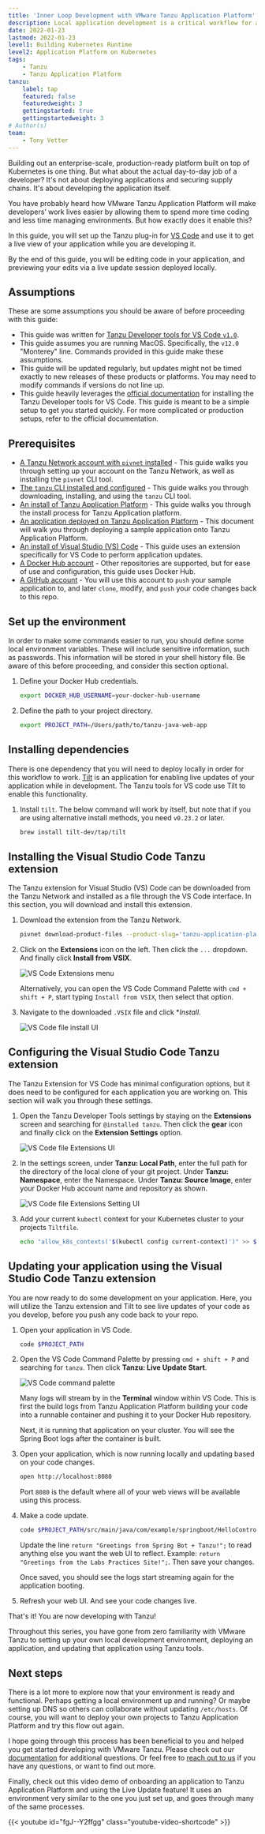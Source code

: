 ```yaml
---
title: 'Inner Loop Development with VMware Tanzu Application Platform'
description: Local application development is a critical workflow for application developers. Getting fast feedback on each code change iteration is an important capability of this workflow. This guide will walk you through setting up a local development workflow which will enable live, local updates with each code save.
date: 2022-01-23
lastmod: 2022-01-23
level1: Building Kubernetes Runtime
level2: Application Platform on Kubernetes
tags:
    - Tanzu
    - Tanzu Application Platform
tanzu:
    label: tap
    featured: false
    featuredweight: 3
    gettingstarted: true
    gettingstartedweight: 3
# Author(s)
team:
    - Tony Vetter
---
```


Building out an enterprise-scale, production-ready platform built on top of Kubernetes is one thing. But what about the actual day-to-day job of a developer? It's not about deploying applications and securing supply chains. It's about developing the application itself.

You have probably heard how VMware Tanzu Application Platform will make developers’ work lives easier by allowing them to spend more time coding and less time managing environments. But how exactly does it enable this?

In this guide, you will set up the Tanzu plug-in for [VS Code](https://code.visualstudio.com) and use it to get a live view of your application while you are developing it.

By the end of this guide, you will be editing code in your application, and previewing your edits via a live update session deployed locally.

## Assumptions

These are some assumptions you should be aware of before proceeding with this guide:

-   This guide was written for [Tanzu Developer tools for VS Code `v1.0`](https://docs.vmware.com/en/Tanzu-Application-Platform/1.0/tap/GUID-vscode-extension-install.html).
-   This guide assumes you are running MacOS. Specifically, the `v12.0` "Monterey" line. Commands provided in this guide make these assumptions.
-   This guide will be updated regularly, but updates might not be timed exactly to new releases of these products or platforms. You may need to modify commands if versions do not line up.
-   This guide heavily leverages the [official documentation](https://docs.vmware.com/en/Tanzu-Application-Platform/1.0/tap/GUID-vscode-extension-install.html) for installing the Tanzu Developer tools for VS Code. This guide is meant to be a simple setup to get you started quickly. For more complicated or production setups, refer to the official documentation.

## Prerequisites

-   [A Tanzu Network account with `pivnet` installed](/guides/tanzu-network-gs) - This guide walks you through setting up your account on the Tanzu Network, as well as installing the `pivnet` CLI tool.
-   [The `tanzu` CLI installed and configured](/guides/tanzu-cli-gs) - This guide walks you through downloading, installing, and using the `tanzu` CLI tool.
-   [An install of Tanzu Application Platform](/guides/tanzu-application-platform-gs) - This guide walks you through the install process for Tanzu Application platform.
-   [An application deployed on Tanzu Application Platform](https://docs.vmware.com/en/VMware-Tanzu-Application-Platform/1.3/tap/GUID-getting-started-deploy-first-app.html) - This document will walk you through deploying a sample application onto Tanzu Application Platform.
-   [An install of Visual Studio (VS) Code](https://code.visualstudio.com/download) - This guide uses an extension specifically for VS Code to perform application updates.
-   [A Docker Hub account](https://hub.docker.com/signup) - Other repositories are supported, but for ease of use and configuration, this guide uses Docker Hub.
-   [A GitHub account](https://docs.github.com/en/get-started/signing-up-for-github/signing-up-for-a-new-github-account) - You will use this account to `push` your sample application to, and later `clone`, modify, and `push` your code changes back to this repo.

## Set up the environment

In order to make some commands easier to run, you should define some local environment variables. These will include sensitive information, such as passwords. This information will be stored in your shell history file. Be aware of this before proceeding, and consider this section optional.

1. Define your Docker Hub credentials.

    ```sh
    export DOCKER_HUB_USERNAME=your-docker-hub-username
    ```

2. Define the path to your project directory.

    ```sh
    export PROJECT_PATH=/Users/path/to/tanzu-java-web-app
    ```

## Installing dependencies

There is one dependency that you will need to deploy locally in order for this workflow to work. [Tilt](https://tilt.dev) is an application for enabling live updates of your application while in development. The Tanzu tools for VS code use Tilt to enable this functionality.

1. Install `tilt`. The below command will work by itself, but note that if you are using alternative install methods, you need `v0.23.2` or later.

    ```sh
    brew install tilt-dev/tap/tilt
    ```

## Installing the Visual Studio Code Tanzu extension

The Tanzu extension for Visual Studio (VS) Code can be downloaded from the Tanzu Network and installed as a file through the VS Code interface. In this section, you will download and install this extension.

1. Download the extension from the Tanzu Network.

    ```sh
    pivnet download-product-files --product-slug='tanzu-application-platform' --release-version='1.0.0' --product-file-id=1115996
    ```

2. Click on the **Extensions** icon on the left. Then click the `...` dropdown. And finally click **Install from VSIX**.

    ![VS Code Extensions menu](images/image1.png 'Click Install from VSIX in the settings menu.')

    Alternatively, you can open the VS Code Command Palette with `cmd + shift + P`, start typing `Install from VSIX`, then select that option.

3. Navigate to the downloaded `.VSIX` file and click \*_Install_.

    ![VS Code file install UI](images/image2.png 'Navigate to the downloaded file, and click install.')

## Configuring the Visual Studio Code Tanzu extension

The Tanzu Extension for VS Code has minimal configuration options, but it does need to be configured for each application you are working on. This section will walk you through these settings.

1. Open the Tanzu Developer Tools settings by staying on the **Extensions** screen and searching for `@installed tanzu`. Then click the **gear** icon and finally click on the **Extension Settings** option.

    ![VS Code file Extensions UI](images/image3.png 'Find the Tanzu extension settings menu and open it.')

2. In the settings screen, under **Tanzu: Local Path**, enter the full path for the directory of the local clone of your git project. Under **Tanzu: Namespace**, enter the Namespace. Under **Tanzu: Source Image**, enter your Docker Hub account name and repository as shown.

    ![VS Code file Extensions Setting UI](images/image4.png 'Fill out the fields as shown.')

3. Add your current `kubectl` context for your Kubernetes cluster to your projects `Tiltfile`.

    ```sh
    echo "allow_k8s_contexts('$(kubectl config current-context)')" >> $PROJECT_PATH/Tiltfile
    ```

## Updating your application using the Visual Studio Code Tanzu extension

You are now ready to do some development on your application. Here, you will utilize the Tanzu extension and Tilt to see live updates of your code as you develop, before you push any code back to your repo.

1. Open your application in VS Code.

    ```sh
    code $PROJECT_PATH
    ```

2. Open the VS Code Command Palette by pressing `cmd + shift + P` and searching for `tanzu`. Then click **Tanzu: Live Update Start**.

    ![VS Code command palette](images/image5.png 'Select tanzu live update start')

    Many logs will stream by in the **Terminal** window within VS Code. This is first the build logs from Tanzu Application Platform building your code into a runnable container and pushing it to your Docker Hub repository.

    Next, it is running that application on your cluster. You will see the Spring Boot logs after the container is built.

3. Open your application, which is now running locally and updating based on your code changes.

    ```sh
    open http://localhost:8080
    ```

    Port `8080` is the default where all of your web views will be available using this process.

4. Make a code update.

    ```sh
    code $PROJECT_PATH/src/main/java/com/example/springboot/HelloController.java
    ```

    Update the line `return "Greetings from Spring Bot + Tanzu!";` to read anything else you want the web UI to reflect. Example: `return "Greetings from the Labs Practices Site!";`. Then save your changes.

    Once saved, you should see the logs start streaming again for the application booting.

5. Refresh your web UI. And see your code changes live.

That's it! You are now developing with Tanzu!

Throughout this series, you have gone from zero familiarity with VMware Tanzu to setting up your own local development environment, deploying an application, and updating that application using Tanzu tools.

## Next steps

There is a lot more to explore now that your environment is ready and functional. Perhaps getting a local environment up and running? Or maybe setting up DNS so others can collaborate without updating `/etc/hosts`. Of course, you will want to deploy your own projects to Tanzu Application Platform and try this flow out again.

I hope going through this process has been beneficial to you and helped you get started developing with VMware Tanzu. Please check out our [documentation](https://docs.vmware.com/en/Tanzu-Application-Platform/1.0/tap/GUID-overview.html) for additional questions. Or feel free to [reach out to us](https://github.com/joemoore/labs-practices-site/issues/new?assignees=&labels=feedback&template=feedback.md&title=) if you have any questions, or want to find out more.

Finally, check out this video demo of onboarding an application to Tanzu Application Platform and using the Live Update feature! It uses an environment very similar to the one you just set up, and goes through many of the same processes.

{{< youtube id="fgJ--Y2ffgg" class="youtube-video-shortcode" >}}
